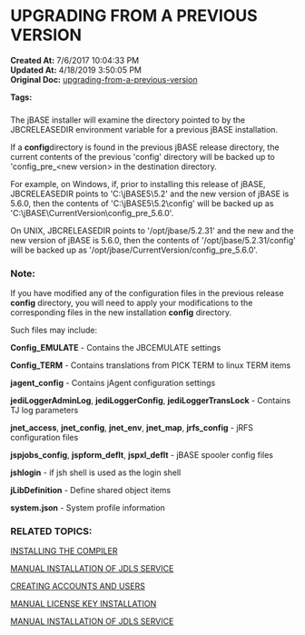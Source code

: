 # UPGRADING FROM A PREVIOUS VERSION

**Created At:** 7/6/2017 10:04:33 PM  
**Updated At:** 4/18/2019 3:50:05 PM  
**Original Doc:** [upgrading-from-a-previous-version](https://docs.jbase.com/36690-installation-guides/upgrading-from-a-previous-version)  

**Tags:**
<badge text='jbase upgrade' vertical='middle' />
<badge text='upgrade' vertical='middle' />

### 


The jBASE installer will examine the directory pointed to by the JBCRELEASEDIR environment variable for a previous jBASE installation.

If a **config**directory is found in the previous jBASE release directory, the current contents of the previous 'config' directory will be backed up to 'config\_pre\_&lt;new version&gt; in the destination directory.

For example, on Windows, if, prior to installing this release of jBASE, JBCRELEASEDIR points to 'C:\jBASE5\5.2' and the new version of jBASE is 5.6.0, then the contents of 'C:\jBASE5\5.2\config' will be backed up as 'C:\jBASE\CurrentVersion\config\_pre\_5.6.0'.

On UNIX, JBCRELEASEDIR points to '/opt/jbase/5.2.31' and the new and the new version of jBASE is 5.6.0, then the contents of '/opt/jbase/5.2.31/config' will be backed up as '/opt/jbase/CurrentVersion/config\_pre\_5.6.0'.

### Note:

If you have modified any of the configuration files in the previous release **config** directory, you will need to apply your modifications to the corresponding files in the new installation **config** directory.



Such files may include:

**Config\_EMULATE** - Contains the JBCEMULATE settings

**Config\_TERM** - Contains translations from PICK TERM to linux TERM items

**jagent\_config** - Contains jAgent configuration settings

**jediLoggerAdminLog**, **jediLoggerConfig**, **jediLoggerTransLock** - Contains TJ log parameters

**jnet\_access**, **jnet\_config**, **jnet\_env**, **jnet\_map**, **jrfs\_config** - jRFS configuration files

**jspjobs\_config**, **jspform\_deflt**, **jspxl\_deflt** - jBASE spooler config files

**jshlogin** - if jsh shell is used as the login shell

**jLibDefinition** - Define shared object items

**system.json** - System profile information



### RELATED TOPICS:

[INSTALLING THE COMPILER](installing-the-windows-compiler)

[MANUAL INSTALLATION OF JDLS SERVICE](./../../../jbase/manual-installation-of-jdls-service)

[CREATING ACCOUNTS AND USERS](./../create-accounts-and-users)

[MANUAL LICENSE KEY INSTALLATION](./../manual-license-key-installation)

[MANUAL INSTALLATION OF JDLS SERVICE](./../../../jbase/manual-installation-of-jdls-service)
